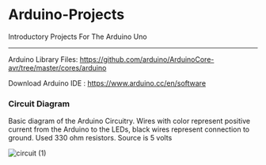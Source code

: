 # Arduino-Projects
Introductory Projects For The Arduino Uno
***
Arduino Library Files: https://github.com/arduino/ArduinoCore-avr/tree/master/cores/arduino

Download Arduino IDE :  https://www.arduino.cc/en/software

### Circuit Diagram
Basic diagram of the Arduino Circuitry. Wires with color represent positive current from the Arduino to the LEDs, black wires represent connection to ground. Used 330 ohm resistors. Source is 5 volts

![circuit (1)](https://user-images.githubusercontent.com/73136662/194449880-81a63608-5ffd-4860-87da-6cc66a802116.png)


